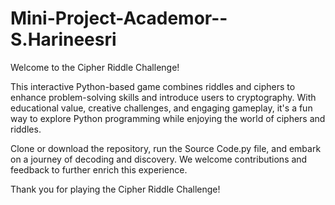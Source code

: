 # Mini-Project-Academor--S.Harineesri
Welcome to the Cipher Riddle Challenge! 

This interactive Python-based game combines riddles and ciphers to enhance problem-solving skills and introduce users to cryptography. 
With educational value, creative challenges, and engaging gameplay, it's a fun way to explore Python programming while enjoying the world of ciphers and riddles. 

Clone or download the repository, run the Source Code.py file, and embark on a journey of decoding and discovery. 
We welcome contributions and feedback to further enrich this experience. 

Thank you for playing the Cipher Riddle Challenge!
